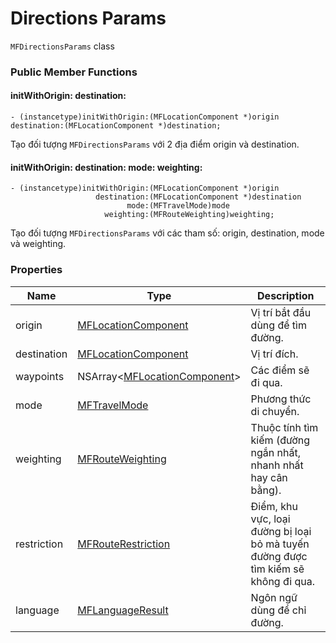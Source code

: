 # Directions Params

`MFDirectionsParams` class

### Public Member Functions

#### initWithOrigin: destination:

```objc
- (instancetype)initWithOrigin:(MFLocationComponent *)origin destination:(MFLocationComponent *)destination;
```

Tạo đối tượng `MFDirectionsParams` với 2 địa điểm origin và destination.

#### initWithOrigin: destination: mode: weighting:

```objc
- (instancetype)initWithOrigin:(MFLocationComponent *)origin
                   destination:(MFLocationComponent *)destination
                          mode:(MFTravelMode)mode
                     weighting:(MFRouteWeighting)weighting;
```

Tạo đối tượng `MFDirectionsParams` với các tham số: origin, destination, mode và weighting.

### Properties

| Name        | Type                                                            | Description                                                                        |
|-------------|-----------------------------------------------------------------|------------------------------------------------------------------------------------|
| origin      | [MFLocationComponent](reference/location-component.md)          | Vị trí bắt đầu dùng để tìm đường.                                                  |
| destination | [MFLocationComponent](reference/location-component.md)          | Vị trí đích.                                                                       |
| waypoints   | NSArray<[MFLocationComponent](reference/location-component.md)> | Các điểm sẽ đi qua.                                                                |
| mode        | [MFTravelMode](reference/travel-mode.md)                        | Phương thức di chuyển.                                                             |
| weighting   | [MFRouteWeighting](reference/route-weighting.md)                | Thuộc tính tìm kiếm (đường ngắn nhất, nhanh nhất hay cân bằng).                    |
| restriction | [MFRouteRestriction](reference/route-restriction.md)            | Điểm, khu vực, loại đường bị loại bỏ mà tuyến đường được tìm kiếm sẽ không đi qua. |
| language    | [MFLanguageResult](reference/language-result.md)                | Ngôn ngữ dùng để chỉ đường.                                                        |

